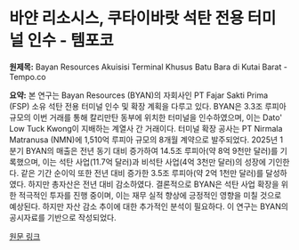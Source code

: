 # 바얀 리소시스, 쿠타이바랏 석탄 전용 터미널 인수 - 템포코

**원제목:** Bayan Resources Akuisisi Terminal Khusus Batu Bara di Kutai Barat - Tempo.co

**요약:** 본 연구는 Bayan Resources (BYAN)의 자회사인 PT Fajar Sakti Prima (FSP) 소유 석탄 전용 터미널 인수 및 확장 계획을 다루고 있다.  BYAN은 3.3조 루피아 규모의 이번 거래를 통해 칼리만탄 동부에 위치한 터미널을 인수하였으며,  이는 Dato' Low Tuck Kwong이 지배하는 계열사 간 거래이다.  터미널 확장 공사는 PT Nirmala Matranusa (NMN)에 1,510억 루피아 규모의 8개월 계약으로 발주되었다.  2025년 1분기 BYAN의 매출은 전년 동기 대비 증가하여 14.5조 루피아(약 8억 9천만 달러)를 기록했으며, 이는 석탄 사업(11.7억 달러)과 비석탄 사업(4억 3천만 달러)의 성장에 기인한다.  같은 기간 순이익 또한 전년 대비 증가한 3.5조 루피아(약 2억 1천만 달러)를 달성하였다.  하지만 총자산은 전년 대비 감소하였다.  결론적으로 BYAN은 석탄 사업 확장을 위한 적극적인 투자를 진행 중이며, 이는 재무 실적 향상에 긍정적인 영향을 미칠 것으로 예상된다.  하지만 자산 감소 추이에 대한 추가적인 분석이 필요하다.  이 연구는 BYAN의 공시자료를 기반으로 작성되었다.

[원문 링크](https://www.tempo.co/ekonomi/bayan-resources-akuisisi-terminal-khusus-batu-bara-di-kutai-barat-2048902)
